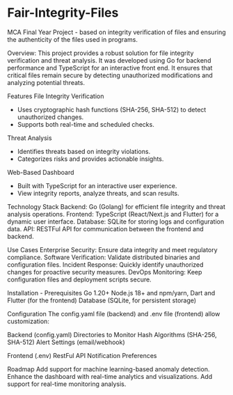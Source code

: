 # Fair-Integrity-Files

MCA Final Year Project - based on integrity verification of files and ensuring the authenticity of the files used in programs.

Overview:
This project provides a robust solution for file integrity verification and threat analysis. It was developed using Go for backend performance and TypeScript for an interactive front end. It ensures that critical files remain secure by detecting unauthorized modifications and analyzing potential threats.

Features
File Integrity Verification
- Uses cryptographic hash functions (SHA-256, SHA-512) to detect unauthorized changes.
- Supports both real-time and scheduled checks.
  
Threat Analysis
- Identifies threats based on integrity violations.
- Categorizes risks and provides actionable insights.
  
Web-Based Dashboard
- Built with TypeScript for an interactive user experience.
- View integrity reports, analyze threats, and scan results.

Technology Stack
Backend: Go (Golang) for efficient file integrity and threat analysis operations.
Frontend: TypeScript (React/Next.js and Flutter) for a dynamic user interface.
Database: SQLite for storing logs and configuration data.
API: RESTFul API for communication between the frontend and backend.

Use Cases
Enterprise Security: Ensure data integrity and meet regulatory compliance.
Software Verification: Validate distributed binaries and configuration files.
Incident Response: Quickly identify unauthorized changes for proactive security measures.
DevOps Monitoring: Keep configuration files and deployment scripts secure.

Installation - 
Prerequisites
Go 1.20+
Node.js 18+ and npm/yarn, Dart and Flutter (for the frontend)
Database (SQLite, for persistent storage)

Configuration
The config.yaml file (backend) and .env file (frontend) allow customization:

Backend (config.yaml)
Directories to Monitor
Hash Algorithms (SHA-256, SHA-512)
Alert Settings (email/webhook)

Frontend (.env)
RestFul API
Notification Preferences

Roadmap
 Add support for machine learning-based anomaly detection.
 Enhance the dashboard with real-time analytics and visualizations.
 Add support for real-time monitoring analysis.

 
